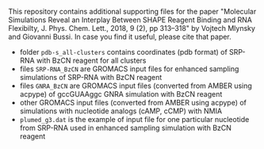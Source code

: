 This repository contains additional supporting files for the paper "Molecular Simulations Reveal an Interplay Between SHAPE Reagent Binding and RNA Flexibilty, J. Phys. Chem. Lett., 2018, 9 (2), pp 313–318" by Vojtech Mlynsky and Giovanni Bussi.
In case you find it useful, please cite that paper.

- folder `pdb-s_all-clusters` contains coordinates (pdb format) of SRP-RNA with BzCN reagent for all clusters
- files `SRP-RNA_BzCN` are GROMACS input files for enhanced sampling simulations of SRP-RNA with BzCN reagent
- files `GNRA_BzCN` are GROMACS input files (converted from AMBER using acpype) of gccGUAAggc GNRA simulation with BzCN reagent
- other GROMACS input files (converted from AMBER using acpype) of simulations with nucleotide analogs (cAMP, cCMP) with NMIA
- `plumed_g3.dat` is the example of input file for one particular nucleotide from SRP-RNA used in enhanced sampling simulation with BzCN reagent
